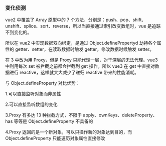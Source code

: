 ### 变化侦测

vue2 中覆盖了 Array 原型中的 7 个方法，分别是：push、pop、shift、unshift、splice、sort、reverse，所以当直接通过索引改变数组时，vue 是追踪不到变化的。

所以在 vue2 中实现数据双向绑定，是通过 Object.definePropertyd 劫持各个属性的 getter、setter，在读取数据时触发 getter，修改数据时候触发 setter。

在 3 中改为用 Proxy，但是 Proxy 只能代理一层，对于深层的无法代理。vue3 中利用每次 set 被拦截之前都会拦截到 get 操作，所以 vue3 在 get 中直接对数据进行 reactive，这样就大大减少了递归 reactive 带来的性能消耗。

与 Object.defineProperty 对比优势：

1.可以直接监听对象而非属性

2.可以直接监听数组的变化

3.Proxy 有多达 13 种拦截方式，不限于 apply、ownKeys、deleteProperty、has 等等是 Object.defineProperty 不具备的

4.Proxy 返回的是一个新对象，可以只操作新的对象达到目的，而 Object.defineProperty 只能遍历对象属性直接修改

